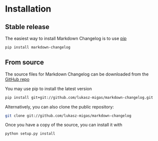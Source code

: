 # Installation

## Stable release

The easiest way to install Markdown Changelog is to use [pip](https://pip.pypa.io/en/stable/)

```bash
pip install markdown-changelog
```


## From source

The source files for Markdown Changelog can be downloaded from the [GitHub repo](https://github.com/lukasz-migas/markdown-changelog)

You may use pip to install the latest version

```bash
pip install git+git://github.com/lukasz-migas/markdown-changelog.git
```

Alternatively, you can also clone the public repository:

```bash
git clone git://github.com/lukasz-migas/markdown-changelog
```

Once you have a copy of the source, you can install it with

```bash
python setup.py install
```
